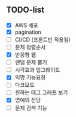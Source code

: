 ## TODO-list

- [X] AWS 배포
- [X] pagination
- [ ] CI/CD (프론트만 적용됨)
- [ ] 문제 정렬순서
- [X] 반응형 웹
- [ ] 랜덤 문제 뽑기
- [ ] 시각효과 업그레이드
- [X] 익명 기능요청
- [ ] 다크모드
- [ ] 원하는 태그 그래프 보기
- [X] 명예의 전당
- [ ] 문제 검색 기능